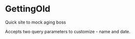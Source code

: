 # GettingOld
Quick site to mock aging boss

Accepts two query parameters to customize - name and date.
